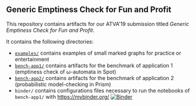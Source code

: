 Generic Emptiness Check for Fun and Profit
------------------------------------------

This repository contains artifacts for our ATVA'19 submission titled *Generic Emptiness Check for Fun and Profit*.

It contains the following directories:
- [`examples/`](examples) contains examples of small marked graphs for practice or entertainment
- [`bench-app1/`](bench-app1) contains artifacts for the benchmark of application 1 (emptiness check of ω-automata in Spot)
- [`bench-app2/`](bench-app2) contains artifacts for the benchmark of application 2 (probabilistic model-checking in Prism)
- `binder/` contains configurations files necessary to run the notebooks of `bench-app1/` with https://mybinder.org/ [![Binder](https://mybinder.org/badge_logo.svg)](https://mybinder.org/v2/gh/adl/genem-exp.git/master?urlpath=lab%2Ftree%2Fbench-app1)

